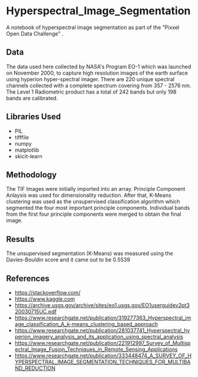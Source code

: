 # Hyperspectral_Image_Segmentation
A notebook of hyperspectral image segmentation as part of the "Pixxel Open Data Challenge" . 


## Data
The data used here collected by NASA's Program EO-1 which was launched on November 2000, to capture high resolution images of the earth surface using hyperion hyper-spectral imager. There are 220 unique spectral channels collected with a complete
spectrum covering from 357 - 2576 nm. The Level 1 Radiometric product
has a total of 242 bands but only 198 bands are calibrated. 

## Libraries Used

* PIL
* tifffile
* numpy
* matplotlib
* skicit-learn

## Methodology

The TIF Images were initially imported into an array. Principle Component Anlaysis was used for dimensionality reduction. After that, K-Means clustering was used as the unsupervised classification algorithm which segmented the four most important principle components. Individual bands from the first four principle components were merged to obtain the final image.

## Results


The unsupervised segmentation (K-Means) was measured using the Davies-Bouldin score and it came out to be 0.5539



## References
* https://stackoverflow.com/
* https://www.kaggle.com
* https://archive.usgs.gov/archive/sites/eo1.usgs.gov/EO1userguidev2pt320030715UC.pdf
* https://www.researchgate.net/publication/319277363_Hyperspectral_image_classification_A_k-means_clustering_based_approach
* https://www.researchgate.net/publication/281037741_Hyperspectral_hyperion_imagery_analysis_and_its_application_using_spectral_analysis
* https://www.researchgate.net/publication/221912997_Survey_of_Multispectral_Image_Fusion_Techniques_in_Remote_Sensing_Applications
* https://www.researchgate.net/publication/333448474_A_SURVEY_OF_HYPERSPECTRAL_IMAGE_SEGMENTATION_TECHNIQUES_FOR_MULTIBAND_REDUCTION
